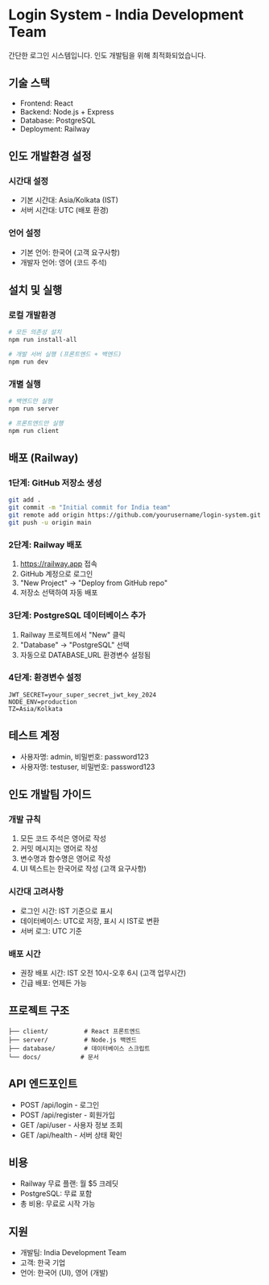 # Login System - India Development Team

간단한 로그인 시스템입니다. 인도 개발팀을 위해 최적화되었습니다.

## 기술 스택
- Frontend: React
- Backend: Node.js + Express
- Database: PostgreSQL
- Deployment: Railway

## 인도 개발환경 설정

### 시간대 설정
- 기본 시간대: Asia/Kolkata (IST)
- 서버 시간대: UTC (배포 환경)

### 언어 설정
- 기본 언어: 한국어 (고객 요구사항)
- 개발자 언어: 영어 (코드 주석)

## 설치 및 실행

### 로컬 개발환경
```bash
# 모든 의존성 설치
npm run install-all

# 개발 서버 실행 (프론트엔드 + 백엔드)
npm run dev
```

### 개별 실행
```bash
# 백엔드만 실행
npm run server

# 프론트엔드만 실행
npm run client
```

## 배포 (Railway)

### 1단계: GitHub 저장소 생성
```bash
git add .
git commit -m "Initial commit for India team"
git remote add origin https://github.com/yourusername/login-system.git
git push -u origin main
```

### 2단계: Railway 배포
1. https://railway.app 접속
2. GitHub 계정으로 로그인
3. "New Project" → "Deploy from GitHub repo"
4. 저장소 선택하여 자동 배포

### 3단계: PostgreSQL 데이터베이스 추가
1. Railway 프로젝트에서 "New" 클릭
2. "Database" → "PostgreSQL" 선택
3. 자동으로 DATABASE_URL 환경변수 설정됨

### 4단계: 환경변수 설정
```
JWT_SECRET=your_super_secret_jwt_key_2024
NODE_ENV=production
TZ=Asia/Kolkata
```

## 테스트 계정
- 사용자명: admin, 비밀번호: password123
- 사용자명: testuser, 비밀번호: password123

## 인도 개발팀 가이드

### 개발 규칙
1. 모든 코드 주석은 영어로 작성
2. 커밋 메시지는 영어로 작성
3. 변수명과 함수명은 영어로 작성
4. UI 텍스트는 한국어로 작성 (고객 요구사항)

### 시간대 고려사항
- 로그인 시간: IST 기준으로 표시
- 데이터베이스: UTC로 저장, 표시 시 IST로 변환
- 서버 로그: UTC 기준

### 배포 시간
- 권장 배포 시간: IST 오전 10시-오후 6시 (고객 업무시간)
- 긴급 배포: 언제든 가능

## 프로젝트 구조
```
├── client/          # React 프론트엔드
├── server/          # Node.js 백엔드
├── database/        # 데이터베이스 스크립트
└── docs/           # 문서
```

## API 엔드포인트
- POST /api/login - 로그인
- POST /api/register - 회원가입
- GET /api/user - 사용자 정보 조회
- GET /api/health - 서버 상태 확인

## 비용
- Railway 무료 플랜: 월 $5 크레딧
- PostgreSQL: 무료 포함
- 총 비용: 무료로 시작 가능

## 지원
- 개발팀: India Development Team
- 고객: 한국 기업
- 언어: 한국어 (UI), 영어 (개발)